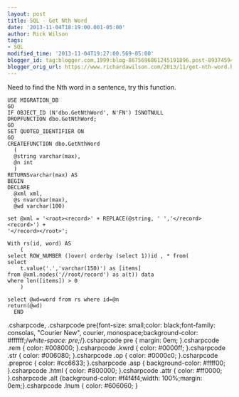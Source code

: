 ```yaml
---
layout: post
title: SQL - Get Nth Word
date: '2013-11-04T18:19:00.001-05:00'
author: Rick Wilson
tags:
- SQL
modified_time: '2013-11-04T19:27:00.569-05:00'
blogger_id: tag:blogger.com,1999:blog-8675696861245191896.post-8937459497890176784
blogger_orig_url: https://www.richardawilson.com/2013/11/get-nth-word.html
---
```


Need to find the Nth word in a sentence, try this function.

    USE MIGRATION_DB
    GO
    IF OBJECT_ID (N'dbo.GetNthWord', N'FN') ISNOTNULL
    DROPFUNCTION dbo.GetNthWord;
    GO
    SET QUOTED_IDENTIFIER ON
    GO
    CREATEFUNCTION dbo.GetNthWord
      (
      @string varchar(max),
      @n int
      )
    RETURNSvarchar(max) AS
    BEGIN
    DECLARE
      @xml xml,
      @s nvarchar(max),
      @wd varchar(100)
    
    set @xml = '<root><record>' + REPLACE(@string, ' ','</record><record>') +
    '</record></root>';
    
    With rs(id, word) AS
        (
    select ROW_NUMBER ()over( orderby (select 1))id , * from(
    select
        t.value('.','varchar(150)') as [items]
    from @xml.nodes('//root/record') as a(t)) data
    where len([items]) > 0
        )
    
    select @wd=word from rs where id=@n
    return(@wd)    
      END

.csharpcode, .csharpcode pre{font-size: small;color: black;font-family: consolas, "Courier New", courier, monospace;background-color: #ffffff;/*white-space: pre;*/}.csharpcode pre { margin: 0em; }.csharpcode .rem { color: #008000; }.csharpcode .kwrd { color: #0000ff; }.csharpcode .str { color: #006080; }.csharpcode .op { color: #0000c0; }.csharpcode .preproc { color: #cc6633; }.csharpcode .asp { background-color: #ffff00; }.csharpcode .html { color: #800000; }.csharpcode .attr { color: #ff0000; }.csharpcode .alt {background-color: #f4f4f4;width: 100%;margin: 0em;}.csharpcode .lnum { color: #606060; }


